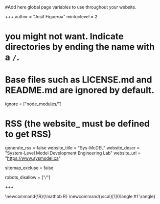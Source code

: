 #Add here global page variables to use throughout your website.

+++
author = "Josif Figueroa"
mintoclevel = 2

# you might not want. Indicate directories by ending the name with a `/`.

# Base files such as LICENSE.md and README.md are ignored by default.

ignore = ["node_modules/"]

# RSS (the website_ must be defined to get RSS)

generate_rss = false
website_title = "Sys-MoDEL"
website_descr = "System-Level Model Development Engineering Lab"
website_url   = "https://www.sysmodel.ca"

sitemap_excluse = false

robots_disallow = ["/"]

+++

<!--
Add here global latex commands to use throughout your pages.
-->

\newcommand{\R}{\mathbb R}
\newcommand{\scal}[1]{\langle #1 \rangle}

